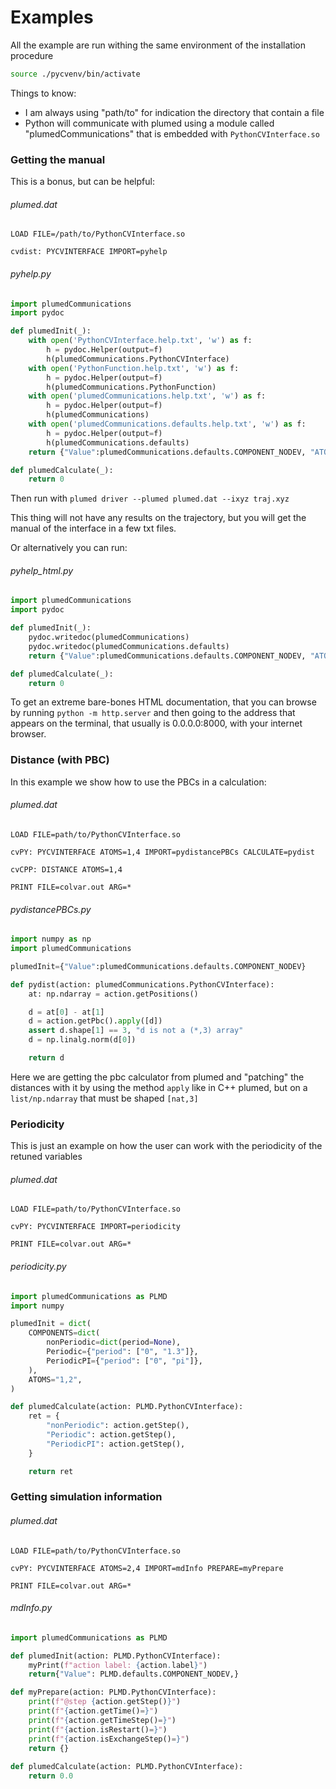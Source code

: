 # Examples

All the example are run withing the same environment of the installation procedure
```bash
source ./pycvenv/bin/activate
```
Things to know:
 - I am always using "path/to" for indication the directory that contain a file
 - Python will communicate with plumed using a module called "plumedCommunications" that is embedded with `PythonCVInterface.so`


### Getting the manual

This is a bonus, but can be helpful:

###### plumed.dat

```plumed
LOAD FILE=/path/to/PythonCVInterface.so

cvdist: PYCVINTERFACE IMPORT=pyhelp
```
###### pyhelp.py
```python
import plumedCommunications
import pydoc

def plumedInit(_):
    with open('PythonCVInterface.help.txt', 'w') as f:
        h = pydoc.Helper(output=f)
        h(plumedCommunications.PythonCVInterface)
    with open('PythonFunction.help.txt', 'w') as f:
        h = pydoc.Helper(output=f)
        h(plumedCommunications.PythonFunction)
    with open('plumedCommunications.help.txt', 'w') as f:
        h = pydoc.Helper(output=f)
        h(plumedCommunications)
    with open('plumedCommunications.defaults.help.txt', 'w') as f:
        h = pydoc.Helper(output=f)
        h(plumedCommunications.defaults)
    return {"Value":plumedCommunications.defaults.COMPONENT_NODEV, "ATOMS":"1"}

def plumedCalculate(_):
    return 0
```
Then run with
`plumed driver --plumed plumed.dat --ixyz traj.xyz`

This thing will not have any results on the trajectory, but you will get the manual of the interface in a few txt files.

Or alternatively you can run:
###### pyhelp_html.py
```python
import plumedCommunications
import pydoc

def plumedInit(_):
    pydoc.writedoc(plumedCommunications)
    pydoc.writedoc(plumedCommunications.defaults)
    return {"Value":plumedCommunications.defaults.COMPONENT_NODEV, "ATOMS":"1"}

def plumedCalculate(_):
    return 0
```
To get an extreme bare-bones HTML documentation, that you can browse 
by running `python -m http.server` and then going to the address that appears on the terminal, that usually is 0.0.0.0:8000, with your internet browser.

### Distance (with PBC)

In this example we show how to use the PBCs in a calculation:

###### plumed.dat
```plumed
LOAD FILE=path/to/PythonCVInterface.so

cvPY: PYCVINTERFACE ATOMS=1,4 IMPORT=pydistancePBCs CALCULATE=pydist

cvCPP: DISTANCE ATOMS=1,4

PRINT FILE=colvar.out ARG=*
```
###### pydistancePBCs.py
```python
import numpy as np
import plumedCommunications

plumedInit={"Value":plumedCommunications.defaults.COMPONENT_NODEV}

def pydist(action: plumedCommunications.PythonCVInterface):
    at: np.ndarray = action.getPositions()

    d = at[0] - at[1]
    d = action.getPbc().apply([d])
    assert d.shape[1] == 3, "d is not a (*,3) array"
    d = np.linalg.norm(d[0])

    return d

```
Here we are getting the pbc calculator from plumed and "patching" the distances with it by using the method `apply` like in C++ plumed, but on a `list/np.ndarray` that must be shaped `[nat,3]`

### Periodicity

This is just an example on how the user can work with the periodicity of the retuned variables
###### plumed.dat
```plumed
LOAD FILE=path/to/PythonCVInterface.so

cvPY: PYCVINTERFACE IMPORT=periodicity

PRINT FILE=colvar.out ARG=*
```

###### periodicity.py
```python
import plumedCommunications as PLMD
import numpy

plumedInit = dict(
    COMPONENTS=dict(
        nonPeriodic=dict(period=None),
        Periodic={"period": ["0", "1.3"]},
        PeriodicPI={"period": ["0", "pi"]},
    ),
    ATOMS="1,2",
)

def plumedCalculate(action: PLMD.PythonCVInterface):
    ret = {
        "nonPeriodic": action.getStep(),
        "Periodic": action.getStep(),
        "PeriodicPI": action.getStep(),
    }

    return ret
```

### Getting simulation information

###### plumed.dat
```plumed
LOAD FILE=path/to/PythonCVInterface.so

cvPY: PYCVINTERFACE ATOMS=2,4 IMPORT=mdInfo PREPARE=myPrepare

PRINT FILE=colvar.out ARG=*
```

###### mdInfo.py
```python
import plumedCommunications as PLMD

def plumedInit(action: PLMD.PythonCVInterface):
    myPrint(f"action label: {action.label}")
    return{"Value": PLMD.defaults.COMPONENT_NODEV,}

def myPrepare(action: PLMD.PythonCVInterface):
    print(f"@step {action.getStep()}")
    print(f"{action.getTime()=}")
    print(f"{action.getTimeStep()=}")
    print(f"{action.isRestart()=}")
    print(f"{action.isExchangeStep()=}")
    return {}
    
def plumedCalculate(action: PLMD.PythonCVInterface):
    return 0.0
```